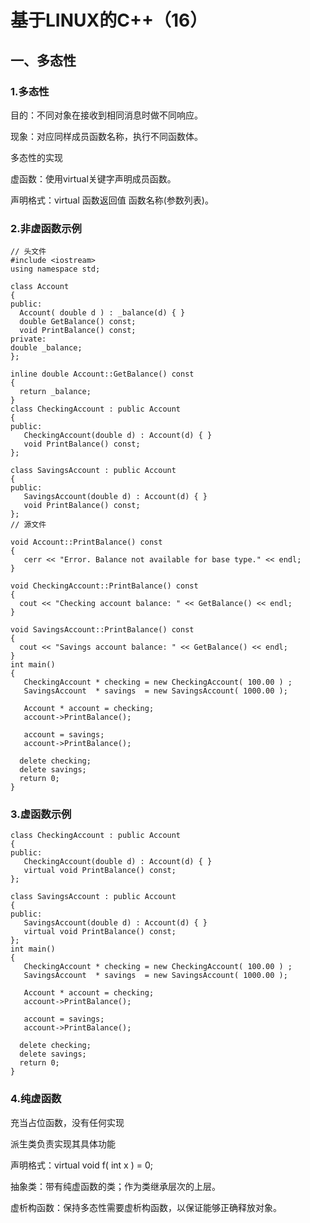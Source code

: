 # 基于LINUX的C++（16）

## 一、多态性

### 1.多态性

目的：不同对象在接收到相同消息时做不同响应。

现象：对应同样成员函数名称，执行不同函数体。

多态性的实现

虚函数：使用virtual关键字声明成员函数。

声明格式：virtual 函数返回值  函数名称(参数列表)。

### 2.非虚函数示例

    // 头文件
    #include <iostream>
    using namespace std;
    
    class Account
    {
    public:
      Account( double d ) : _balance(d) { }
      double GetBalance() const;
      void PrintBalance() const;
    private:
    double _balance;
    };
    
    inline double Account::GetBalance() const
    {
      return _balance;
    }
    class CheckingAccount : public Account
    {
    public:
       CheckingAccount(double d) : Account(d) { }
       void PrintBalance() const;
    };
    
    class SavingsAccount : public Account
    {
    public:
       SavingsAccount(double d) : Account(d) { }
       void PrintBalance() const;
    };
    // 源文件
    
    void Account::PrintBalance() const
    {
       cerr << "Error. Balance not available for base type." << endl;
    }
    
    void CheckingAccount::PrintBalance() const
    {
      cout << "Checking account balance: " << GetBalance() << endl;
    }
    
    void SavingsAccount::PrintBalance() const
    {
      cout << "Savings account balance: " << GetBalance() << endl;
    }
    int main()
    {
       CheckingAccount * checking = new CheckingAccount( 100.00 ) ;
       SavingsAccount  * savings  = new SavingsAccount( 1000.00 );
    
       Account * account = checking;
       account->PrintBalance();
    
       account = savings;
       account->PrintBalance();
    
      delete checking;
      delete savings;  
      return 0; 
    }
### 3.虚函数示例
    class CheckingAccount : public Account
    {
    public:
       CheckingAccount(double d) : Account(d) { }
       virtual void PrintBalance() const;
    };
    
    class SavingsAccount : public Account
    {
    public:
       SavingsAccount(double d) : Account(d) { }
       virtual void PrintBalance() const;
    };
    int main()
    {
       CheckingAccount * checking = new CheckingAccount( 100.00 ) ;
       SavingsAccount  * savings  = new SavingsAccount( 1000.00 );
    
       Account * account = checking;
       account->PrintBalance();
    
       account = savings;
       account->PrintBalance();
    
      delete checking;
      delete savings;
      return 0;
    }

### 4.纯虚函数

充当占位函数，没有任何实现

派生类负责实现其具体功能

声明格式：virtual void f( int x ) = 0;

抽象类：带有纯虚函数的类；作为类继承层次的上层。

虚析构函数：保持多态性需要虚析构函数，以保证能够正确释放对象。



